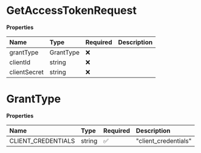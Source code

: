 # GetAccessTokenRequest

**Properties**

| Name         | Type      | Required | Description |
| :----------- | :-------- | :------- | :---------- |
| grantType    | GrantType | ❌       |             |
| clientId     | string    | ❌       |             |
| clientSecret | string    | ❌       |             |

# GrantType

**Properties**

| Name               | Type   | Required | Description          |
| :----------------- | :----- | :------- | :------------------- |
| CLIENT_CREDENTIALS | string | ✅       | "client_credentials" |
